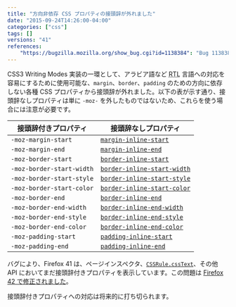 ```yaml
---
title: "方向非依存 CSS プロパティの接頭辞が外れました"
date: "2015-09-24T14:26:00-04:00"
categories: ["css"]
tags: []
versions: "41"
references:
    "https://bugzilla.mozilla.org/show_bug.cgi?id=1138384": "Bug 1138384 - enable CSS writing-mode support in release channels"
---
```

CSS3 Writing Modes 実装の一環として、アラビア語など <abbr title="Right-to-Left">RTL</abbr> 言語への対応を容易にするために使用可能な、`margin`、`border`、`padding` のための方向に依存しない各種 CSS プロパティから接頭辞が外れました。以下の表が示す通り、接頭辞なしプロパティは単に `-moz-` を外したものではないため、これらを使う場合には注意が必要です。

| 接頭辞付きプロパティ        | 接頭辞なしプロパティ                                                                                     |
| ------------------------- | ------------------------------------------------------------------------------------------------------ |
| `-moz-margin-start`       | [`margin-inline-start`](https://developer.mozilla.org/ja/docs/Web/CSS/margin-inline-start)             |
| `-moz-margin-end`         | [`margin-inline-end`](https://developer.mozilla.org/ja/docs/Web/CSS/margin-inline-end)                 |
| `-moz-border-start`       | [`border-inline-start`](https://developer.mozilla.org/ja/docs/Web/CSS/border-inline-start)             |
| `-moz-border-start-width` | [`border-inline-start-width`](https://developer.mozilla.org/ja/docs/Web/CSS/border-inline-start-width) |
| `-moz-border-start-style` | [`border-inline-start-style`](https://developer.mozilla.org/ja/docs/Web/CSS/border-inline-start-style) |
| `-moz-border-start-color` | [`border-inline-start-color`](https://developer.mozilla.org/ja/docs/Web/CSS/border-inline-start-color) |
| `-moz-border-end`         | [`border-inline-end`](https://developer.mozilla.org/ja/docs/Web/CSS/border-inline-end)                 |
| `-moz-border-end-width`   | [`border-inline-end-width`](https://developer.mozilla.org/ja/docs/Web/CSS/border-inline-end-width)     |
| `-moz-border-end-style`   | [`border-inline-end-style`](https://developer.mozilla.org/ja/docs/Web/CSS/border-inline-end-style)     |
| `-moz-border-end-color`   | [`border-inline-end-color`](https://developer.mozilla.org/ja/docs/Web/CSS/border-inline-end-color)     |
| `-moz-padding-start`      | [`padding-inline-start`](https://developer.mozilla.org/ja/docs/Web/CSS/padding-inline-start)           |
| `-moz-padding-end`        | [`padding-inline-end`](https://developer.mozilla.org/ja/docs/Web/CSS/padding-inline-start)             |

バグにより、Firefox 41 は、ページインスペクタ、[`CSSRule.cssText`](https://developer.mozilla.org/ja/docs/Web/API/CSSRule/cssText)、その他 API においてまだ接頭辞付きプロパティを表示しています。この問題は [Firefox 42 で修正されました](https://www.fxsitecompat.com/ja/docs/2015/cssrule-csstext-now-returns-unprefixed-writing-mode-aware-properties/)。

接頭辞付きプロパティへの対応は将来的に打ち切られます。
